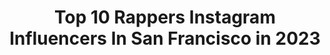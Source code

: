 ---
title: Top 10 Rappers Instagram Influencers In San Francisco in 2023
description: >-
  Find top rappers Instagram influencers in San Francisco in 2023. Most popular hashtags: #newyork #love #losangeles.
platform: Instagram
hits: 5
text_top: Analyze the top-rated Instagram accounts on inBeat.
text_bottom: Our database holds 5 Instagram influencers like this in San Francisco, United States for you to contact.
profiles:
  - username: "gsteezybeats"
    fullname: >-
      G-STEEZY BEATS
    bio: >-
      UNSIGNED MUSIC PRODUCER FROM THE BAY 💣Hiphop/Rap/RnB💣 🔥Mission District, SF, CA🔥 🌊Made radio waves #2019🌊 🧿Link is 👇🏼 below for purchase🧿
    location: "United States"
    followers: 2732
    engagement: 1732
    commentsToLikes: 0.024387
    id: ck13b72hmu02c0i19krh423sy
    verified: false
    hashtags: "#rap, #instrumental, #alternative, #lax"
  - username: "kwdstyle"
    fullname: >-
      Customade Original Style💎
    bio: >-
      New (Men’s collection ) Detroit 15yrs Popular with “Ladies who lunch" Knit Designer to the Stars n women of all curves! (Premium Quality Only)
    location: "United States"
    followers: 35838
    engagement: 108
    commentsToLikes: 0.133275
    id: ck5q1i7pub3up0i11h9fygy6h
    verified: false
    hashtags: "#cardib, #atlanta, #versace, #coronavirus"
  - username: "todayinamericanhistory"
    fullname: >-
      Today in American History
    bio: >-
      The American Story 🇺🇸 nonpartisan & apolitical Produced by @mrmaxfrost ✍️ Want to sponsor a post? DM for info. 📩
    location: "United States"
    followers: 238610
    engagement: 434
    commentsToLikes: 0.015316
    id: ck13dbfwz4ly50i192i90d2o3
    verified: false
    hashtags: "#music, #travel, #history, #ushistory"
  - username: "kungfuvampire"
    fullname: >-
      KUNG FU VAMPIRΞ
    bio: >-
      🩸 Rap𝔭𝔢𝔯 🔺 Act𝔬𝔯 🎒 Fat𝔥𝔢𝔯 👕 Merch
    location: "United States"
    followers: 47833
    engagement: 114
    commentsToLikes: 0.139631
    id: ckf5m0fz0rrbz0j23p1y0q5q2
    verified: true
    hashtags: "#1986, #kfv, #kungfuvampire, #bayareahiphop"
  - username: "vpichkova"
    fullname: >-
      Варя Пичкова
    bio: >-
      Dancer 💃 Chernomorsk/Odessa, Ukraine📍 San Francisco, California 🇺🇸 @balletpapier AMBASSADOR @body.wrappers Model@Large 🇷🇺🇺🇦 Cooperation -Direct/Email
    location: "United States"
    followers: 13121
    engagement: 2002
    commentsToLikes: 0.014983
    id: ck5ccebbxh70k0i11iehz2kih
    verified: false
    hashtags: "#bayerballet, #russianpointe, #bayerballetacademy, #bodywrappers"
  - username: "avisamuelangel"
    fullname: >-
      𝔸𝕧𝕚 𝕒𝕟𝕘𝕖𝕝
    bio: >-
      🔒P.O.box 10810 N. Tatum Blvd #102908 Phoenix Az 85028 United States. Actor,model,rapper,singer Tiktok:aviangel14 (156k)
    location: "United States"
    followers: 275044
    engagement: 996
    commentsToLikes: 0.214969
    id: ckap1d4kgu2td0i7887pd9m5d
    verified: false
    hashtags: ""
  - username: "brandzo1"
    fullname: >-
      Brandz FW
    bio: >-
      energiesarereal 👨🏽‍🔬 aka John Papi. #FWMG 💔 BIG WAVER. Cobain Brazy. HENDRIXX II. Singer 💔 Rapper 🌠 3WAVEMG
    location: "United States"
    followers: 61911
    engagement: 555
    commentsToLikes: 0.052218
    id: ck5c6vuqo6b0o0i11qhavdn03
    verified: true
    hashtags: "#putthisonyourstory"
  - username: "trossthegiant"
    fullname: >-
      T. ROSS.
    bio: >-
      Ugly Boy the Trash Rapper (just beat leukemia too🙏🏼, so stay away if you aint got no mask bro)
    location: "United States"
    followers: 6003
    engagement: 2222
    commentsToLikes: 0.061573
    id: ck136ile16nu00i19gafflw2f
    verified: false
    hashtags: ""
  - username: "kflum"
    fullname: >-
      kevin flum
    bio: >-
      songwriter/rapper guy aka @itsdrinkurwater Bookings/Inquires: justin@motionprojects.io - NEW MUSIC OUT NOW
    location: "United States"
    followers: 28851
    engagement: 468
    commentsToLikes: 0.065572
    id: ck0uahmxyc5ep0i19jp68ijug
    verified: true
    hashtags: ""
  - username: "nushymusic"
    fullname: >-
      NuShY
    bio: >-
      Rapper, RnB singer from 📍Slovenia, Europe! Just released new music video. Watch at link below👇🏻👇🏻 #femalerapper #rnbsinger #womeninmusic
    location: "United States"
    followers: 9174
    engagement: 668
    commentsToLikes: 0.225073
    id: ck6udvfeznd6h0j71aqwn1ged
    verified: false
    hashtags: "#ftmedd, #wheretofindme, #photohunted, #suicideawarness"
---